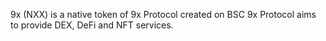 9x (NXX) is a native token of 9x Protocol created on BSC
9x Protocol aims to provide DEX, DeFi and NFT services.
